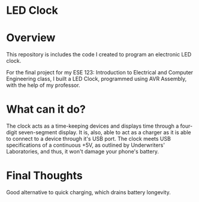 # LED Clock

# Overview
This repository is includes the code I created to program an electronic LED clock.

For the final project for my ESE 123: Introduction to Electrical and Computer Engineering class, I built a LED Clock, programmed using AVR Assembly, with the help of my professor. 

# What can it do?
The clock acts as a time-keeping devices and displays time through a four-digit seven-segment display. It is, also, able to act as a charger as it is able to connect to a device through it's USB port. The clock meets USB specifications of a continuous +5V, as outlined by Underwriters' Laboratories, and thus, it won't damage your phone's battery. 

# Final Thoughts
Good alternative to quick charging, which drains battery longevity.
